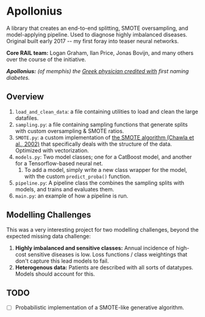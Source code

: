 # Apollonius

A library that creates an end-to-end splitting, SMOTE oversampling, and model-applying pipeline.
Used to diagnose highly imbalanced diseases.
Original built early 2017 -- my first foray into teaser neural networks.

**Core RAIL team:** Logan Graham, Ilan Price, Jonas Bovijn, and many others over the course of the initiative.

***Apollonius:** (of memphis) the [Greek physician credited with](https://en.wikipedia.org/wiki/History_of_diabetes) first naming diabetes.*

## Overview

1. `load_and_clean_data`: a file containing utilities to load and clean the large datafiles.
1. `sampling.py`: a file containing sampling functions that generate splits with custom oversampling & SMOTE ratios.
1. `SMOTE.py`: a custom implementation of [the SMOTE algorithm (Chawla et al., 2002)](https://arxiv.org/pdf/1106.1813.pdf) that specifically deals with the structure of the data. Optimized with vectorization.
1. `models.py`: Two model classes; one for a CatBoost model, and another for a Tensorflow-based neural net.
    1. To add a model, simply write a new class wrapper for the model, with the custom `predict_proba()` function.
1. `pipeline.py`: A pipeline class the combines the sampling splits with models, and trains and evaluates them.
1. `main.py`: an example of how a pipeline is run.

## Modelling Challenges
This was a very interesting project for two modelling challenges, beyond the expected missing data challenge:

1. **Highly imbalanced and sensitive classes:** Annual incidence of high-cost sensitive diseases is low. Loss functions / class weightings that don't capture this lead models to fail.
2. **Heterogenous data:** Patients are described with all sorts of datatypes. Models should account for this.

## TODO

- [ ] Probabilistic implementation of a SMOTE-like generative algorithm.
